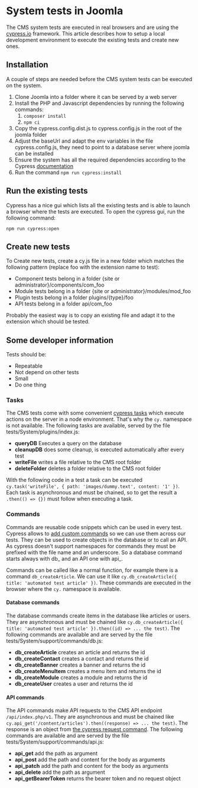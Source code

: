 # System tests in Joomla

The CMS system tests are executed in real browsers and are using the [cypress.io](https://www.cypress.io) framework. This article describes how to setup a local development environment to execute the existing tests and create new ones.

## Installation
A couple of steps are needed before the CMS system tests can be executed on the system.

1. Clone Joomla into a folder where it can be served by a web server
2. Install the PHP and Javascript dependencies by running the following commands:
   1. `composer install`
   2. `npm ci`
3. Copy the cypress.config.dist.js to cypress.config.js in the root of the joomla folder
4. Adjust the baseUrl and adapt the env variables in the file cypress.config.js, they need to point to a database server where joomla can be installed
5. Ensure the system has all the required dependencies according to the Cypress [documentation](https://docs.cypress.io/guides/getting-started/installing-cypress)
6. Run the command `npm run cypress:install`

## Run the existing tests
Cypress has a nice gui which lists all the existing tests and is able to launch a browser where the tests are executed. To open the cypress gui, run the following command:

`npm run cypress:open`

## Create new tests
To Create new tests, create a cy.js file in a new folder which matches the following pattern (replace foo with the extension name to test):

- Component tests belong in a folder {site or administrator}/components/com_foo
- Module tests belong in a folder {site or administrator}/modules/mod_foo
- Plugin tests belong in a folder plugins/{type}/foo
- API tests belong in a folder api/com_foo

Probably the easiest way is to copy an existing file and adapt it to the extension which should be tested.

## Some developer information
Tests should be:
- Repeatable
- Not depend on other tests
- Small
- Do one thing

### Tasks

The CMS tests come with some convenient [cypress tasks](https://docs.cypress.io/api/commands/task) which execute actions on the server in a node environment. That's why the `cy.` namespace is not available. The following tasks are available, served by the file tests/System/plugins/index.js:

- **queryDB** Executes a query on the database
- **cleanupDB** does some cleanup, is executed automatically after every test
- **writeFile** writes a file relative to the CMS root folder
- **deleteFolder** deletes a folder relative to the CMS root folder

With the following code in a test a task can be executed `cy.task('writeFile', { path: 'images/dummy.text', content: '1' })`. Each task is asynchronous and must be chained, so to get the result a `.then(() => {})` must follow when executing a task.

### Commands
Commands are reusable code snippets which can be used in every test. Cypress allows to [add custom commands](https://docs.cypress.io/api/cypress-api/custom-commands) so we can use them across our tests. They can be used to create objects in the database or to call an API. As cypress doesn't support namespaces for commands they must be prefixed with the file name and an underscore. So a database command starts always with db_ and an API one with api_.

Commands can be called like a normal function, for example there is a command `db_createArticle`. We can use it like `cy.db_createArticle({ title: 'automated test article' })`. These commands are executed in the browser where the `cy.` namespace is available.

#### Database commands
The database commands create items in the database like articles or users. They are asynchronous and must be chained like `cy.db_createArticle({ title: 'automated test article' }).then((id) => ... the test)`. The following commands are available and are served by the file tests/System/support/commands/db.js:

- **db_createArticle** creates an article and returns the id
- **db_createContact** creates a contact and returns the id
- **db_createBanner** creates a banner and returns the id
- **db_createMenuItem** creates a menu item and returns the id
- **db_createModule** creates a module and returns the id
- **db_createUser** creates a user and returns the id

#### API commands
The API commands make API requests to the CMS API endpoint `/api/index.php/v1`. They are asynchronous and must be chained like `cy.api_get('/content/articles').then((response) => ... the test)`. The response is an object from [the cypress request command](https://docs.cypress.io/api/commands/request). The following commands are available and are served by the file tests/System/support/commands/api.js:

- **api_get** add the path as argument
- **api_post** add the path and content for the body as arguments
- **api_patch** add the path and content for the body as arguments
- **api_delete** add the path as argument
- **api_getBearerToken** returns the bearer token and no request object

